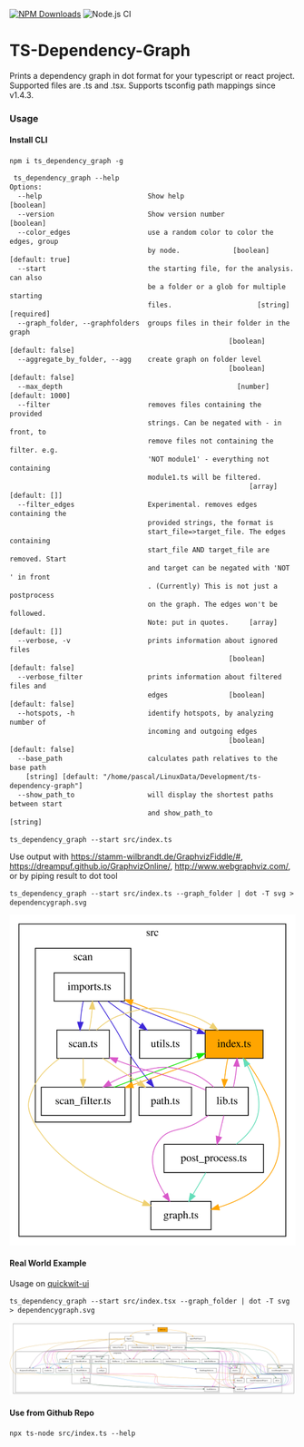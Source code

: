 [![NPM Downloads](https://img.shields.io/npm/dm/ts_dependency_graph.svg?style=flat)](https://npmjs.org/package/ts_dependency_graph)
![Node.js CI](https://github.com/PSeitz/ts-dependency-graph/workflows/Node.js%20CI/badge.svg)

# TS-Dependency-Graph

Prints a dependency graph in dot format for your typescript or react project. Supported files are .ts and .tsx.
Supports tsconfig path mappings since v1.4.3.

### Usage

#### Install CLI

`npm i ts_dependency_graph -g`

```
 ts_dependency_graph --help
Options:
  --help                          Show help                            [boolean]
  --version                       Show version number                  [boolean]
  --color_edges                   use a random color to color the edges, group
                                  by node.             [boolean] [default: true]
  --start                         the starting file, for the analysis. can also
                                  be a folder or a glob for multiple starting
                                  files.                     [string] [required]
  --graph_folder, --graphfolders  groups files in their folder in the graph
                                                      [boolean] [default: false]
  --aggregate_by_folder, --agg    create graph on folder level
                                                      [boolean] [default: false]
  --max_depth                                           [number] [default: 1000]
  --filter                        removes files containing the provided
                                  strings. Can be negated with - in front, to
                                  remove files not containing the filter. e.g.
                                  'NOT module1' - everything not containing
                                  module1.ts will be filtered.
                                                           [array] [default: []]
  --filter_edges                  Experimental. removes edges containing the
                                  provided strings, the format is
                                  start_file=>target_file. The edges containing
                                  start_file AND target_file are removed. Start
                                  and target can be negated with 'NOT ' in front
                                  . (Currently) This is not just a postprocess
                                  on the graph. The edges won't be followed.
                                  Note: put in quotes.     [array] [default: []]
  --verbose, -v                   prints information about ignored files
                                                      [boolean] [default: false]
  --verbose_filter                prints information about filtered files and
                                  edges               [boolean] [default: false]
  --hotspots, -h                  identify hotspots, by analyzing number of
                                  incoming and outgoing edges
                                                      [boolean] [default: false]
  --base_path                     calculates path relatives to the base path
    [string] [default: "/home/pascal/LinuxData/Development/ts-dependency-graph"]
  --show_path_to                  will display the shortest paths between start
                                  and show_path_to                      [string]

```

`ts_dependency_graph --start src/index.ts`

Use output with https://stamm-wilbrandt.de/GraphvizFiddle/#, https://dreampuf.github.io/GraphvizOnline/, http://www.webgraphviz.com/, or by piping result to dot tool

```
ts_dependency_graph --start src/index.ts --graph_folder | dot -T svg > dependencygraph.svg
```

![graph_example](https://raw.githubusercontent.com/PSeitz/ts-dependency-graph/master/self_example.svg)

#### Real World Example

Usage on [quickwit-ui](https://github.com/quickwit-oss/quickwit/tree/93097687060b89c2fa5e1668f158036574355938/quickwit-ui)

```
ts_dependency_graph --start src/index.tsx --graph_folder | dot -T svg > dependencygraph.svg
```

![Self Graph](./dependencygraph.svg)

#### Use from Github Repo

`npx ts-node src/index.ts --help`
